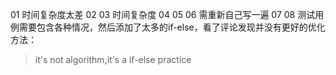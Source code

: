 01 时间复杂度太差
02 
03 时间复杂度
04 
05 
06 需重新自己写一遍
07 
08 测试用例需要包含各种情况，然后添加了太多的if-else，看了评论发现并没有更好的优化方法：
> it's not algorithm,it's a if-else practice

